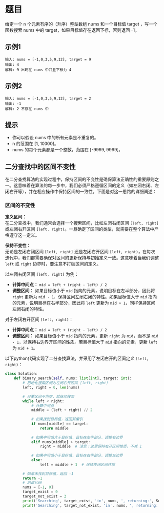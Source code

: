 # 题目

给定一个 n 个元素有序的（升序）整型数组 nums 和一个目标值 target ，写一个函数搜索 nums 中的 target，如果目标值存在返回下标，否则返回 -1。
## 示例1
```
输入: nums = [-1,0,3,5,9,12], target = 9
输出: 4
解释: 9 出现在 nums 中并且下标为 4
``` 
## 示例2
```
输入: nums = [-1,0,3,5,9,12], target = 2
输出: -1
解释: 2 不存在 nums 中
``` 
## 提示
- 你可以假设 nums 中的所有元素是不重复的。
- n 的范围在 [1, 10000]。
- nums 的每个元素都是一个整数，范围在 [-9999, 9999]。

## 二分查找中的区间不变性

在二分查找算法的实现过程中，保持区间的不变性是确保算法正确性的重要原则之一。这意味着在算法的每一步中，我们必须严格遵循区间的定义（如左闭右闭、左闭右开等），并在相应操作中保持区间的一致性。下面是对这一思路的详细阐述：

### 区间的不变性

**定义区间：**  
在二分查找中，我们通常会选择一个搜索区间，比如左闭右闭区间 `[left, right]` 或左闭右开区间 `[left, right)`。一旦确定了区间的类型，就需要在整个算法中严格遵守这一定义。

**保持不变性：**  
无论是左闭右闭区间 `[left, right]` 还是左闭右开区间 `[left, right)`，在每次迭代中，我们都需要确保对区间的更新保持与初始定义一致。这意味着当我们调整 `left` 或 `right` 边界时，要注意不打破区间的定义。

以左闭右闭区间 `[left, right]` 为例：

- **计算中间点：** `mid = left + (right - left) / 2`
- **调整区间：** 如果目标值小于 `mid` 指向的元素，说明目标在左半部分，因此将 `right` 更新为 `mid - 1`，保持区间左闭右闭的特性。如果目标值大于 `mid` 指向的元素，说明目标在右半部分，因此将 `left` 更新为 `mid + 1`，同样保持区间左闭右闭的特性。

对于左闭右开区间 `[left, right)`：

- **计算中间点：** `mid = left + (right - left) / 2`
- **调整区间：** 如果目标值小于 `mid` 指向的元素，更新 `right` 为 `mid`，而不是 `mid - 1`，以保持右边界开区间的性质。若目标值大于 `mid` 指向的元素，更新 `left` 为 `mid + 1`。
  
以下python代码实现了二分查找算法，并采用了左闭右开的区间定义 `[left, right)`：

```python
class Solution:
    def binary_search(self, nums: list[int], target: int):
        # 初始化搜索区间为左闭右开区间 [left, right)
        left, right = 0, len(nums)
        
        # 只要区间不为空，就继续搜索
        while left < right:
            # 计算中间点
            middle = (left + right) // 2
            
            # 如果找到目标值，返回其索引
            if nums[middle] == target:
                return middle
            
            # 如果中间值大于目标值，目标在左半部分，调整右边界
            elif nums[middle] > target:
                right = middle  # 注意：这里保持右开区间性质，不减 1
            
            # 如果中间值小于目标值，目标在右半部分，调整左边界
            else:
                left = middle + 1  # 保持左闭区间性质
        
        # 如果未找到目标值，返回 -1
        return -1
        # 测试代码
        nums = [-1, 0]
        target_exist = 0
        target_not_exist = 2
        print('Searching', target_exist, 'in', nums, ', returning:', Solution().binary_search(nums, target_exist))
        print('Searching', target_not_exist, 'in', nums, ', returning:', Solution().binary_search(nums, target_not_exist))
```

